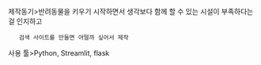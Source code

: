 제작동기>반려동물을 키우기 시작하면서 생각보다 함께 할 수 있는 시설이 부족하다는 걸 인지하고 

       검색 사이트를 만들면 어떨까 싶어서 제작

사용 툴>Python, Streamlit, flask

